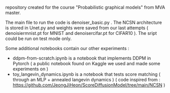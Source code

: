 repository created for the course "Probabilistic graphical models" from MVA master.

The main file to run the code is denoiser_basic.py . The NCSN architecture is stored in Unet.py and weights were saved from our last attempts ( denoisiermnist.pt for MNIST and denoisercifar.pt for CIFAR10 ). The sript could be run on test mode only.

Some additional notebooks contain our other experiments : 
- ddpm-from-scratch.ipynb is a notebook that implements DDPM in Pytorch ( a public notebook found on Kaggle we used and made some experiments on )
- toy_langevin_dynamics.ipynb is a notebook that tests score matching ( through an MLP + annealed langevin dynamics ) ( code inspired from : https://github.com/JeongJiHeon/ScoreDiffusionModel/tree/main/NCSN )

